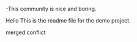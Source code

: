 -This community is nice and boring.


Hello 
This is the readme file for the demo project. 

merged conflict
